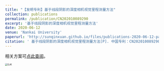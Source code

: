 ```yaml
---
title: "【发明专利】基于线段阴影的深度相机视觉里程测量方法"
collection: publications
permalink: /publication/CN202010089290
excerpt: '基于线段阴影的深度相机视觉里程测量方法'
date: 2020-06-12
venue: 'Nankai University'
paperurl: 'http://sunqinxuan.github.io/files/publications-2020-06-12-patent-CN202010089290.pdf'
citation: ' 基于线段阴影的深度相机视觉里程测量方法[P]. 中国专利：CN202010089290. 2020-06-12'
---
```


相关方案可[点此查阅](https://sunqinxuan.github.io/projects/2019-06-03-shadow-SLAM)。

<img src="https://sunqinxuan.github.io/images/publications-2020-06-12-img1" alt="GJK" style="zoom:50%;" />
